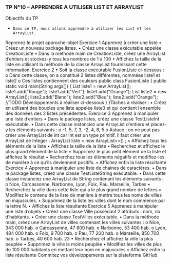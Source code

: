 ### TP N°10 – APPRENDRE A UTILISER LIST ET ARRAYLIST
Objectifs du TP
-     Dans ce TP, nous allons apprendre à utiliser les List et les ArrayList.
Reprenez le projet approche-objet
Exercice 1
Apprenez à créer une liste
•        Créez un nouveau package listes.
•        Créez une classe exécutable appelée CreationListe
•        Dans la méthode main de CreationListe, créez une ArrayList d’entiers et stockez-y tous les nombres de 1 à 100
•        Affichez la taille de la liste en utilisant la méthode de la classe ArrayList fournissant cette information.
Exercice 2
•        Soit la classe exécutable FusionListe ci-dessous :
o       Dans cette classe, on a constitué 2 listes différentes, nommées liste1 et liste2 o       Ces listes contiennent des couleurs 
public class FusionListe {
public static void main(String args[]) {
List<String> liste1 = new ArrayList<String>(); liste1.add("Rouge");
liste1.add("Vert");
liste1.add("Orange");
List<String> liste2 = new ArrayList<String>(); liste2.add("Blanc");
liste2.add("Bleu");
liste2.add("Orange");
//TODO Développements à réaliser ci-dessous }
}Tâches à réaliser :
•        Créez en utilisant des boucles une liste appelée liste3 et qui contient l’ensemble des données des 2 listes précédentes. 
Exercice 3
Apprenez à manipuler une liste d’entiers
•        Dans le package listes, créez une classe TestListeInt exécutable.
•        Dans cette classe instanciez une ArrayList d’entiers et placez-y les éléments suivants : o       -1, 5, 7, 3, -2, 4, 8, 5
o       Astuce : on ne peut pas créer une ArrayList de int car int est un type primitif. Il faut créer une ArrayList de Integer : ArrayList<Integer> liste = new ArrayList<>() ;
•        Affichez tous les éléments de la liste
•        Affichez la taille de la liste
•        Recherchez et affichez le plus grand élément de la liste
•        Supprimez le plus petit élément de la liste et affichez le résultat
•        Recherchez tous les éléments négatifs et modifiez-les de manière à ce qu’ils deviennent positifs.
•        Affichez enfin la liste résultante
Exercice 4
Apprenez à manipuler une liste de chaines de caractères.
•        Dans le package listes, créez une classe TestListeString exécutable.
•        Dans cette classe instanciez une ArrayList de String contenant les éléments suivants : o       Nice, Carcassonne, Narbonne, Lyon, Foix, Pau, Marseille, Tarbes
•        Recherchez la ville dans cette liste qui a le plus grand nombre de lettres
•        Modifiez  le  contenu  de  la  liste  de  manière  à  mettre  tous  les  noms  de  villes  en majuscules.
•        Supprimez de la liste les villes dont le nom commence par la lettre N.
•        Affichez la liste résultante
Exercice 5
Apprenez à manipuler une liste d’objets
•        Créez une classe Ville possédant 2 attributs : nom, nb d’habitants.
•        Créer une classe TestVilles exécutable.
•        Dans la méthode main, créez une ArrayList de villes contenant les villes suivantes : o       Nice, 343 000 hab.
o       Carcassonne, 47 800 hab.
o       Narbonne, 53 400 hab.
o       Lyon, 484 000 hab.
o       Foix, 9 700 hab.
o       Pau, 77 200 hab.
o       Marseille, 850 700 hab.
o       Tarbes, 40 600 hab.
23
•        Recherchez et affichez la ville la plus peuplée
•        Supprimez la ville la moins peuplée
•        Modifiez les villes de plus de 100 000 habitants en mettant leur nom en majuscules
•        Affichez enfin la liste résultante
Commitez vos développements sur la plateforme GitHub